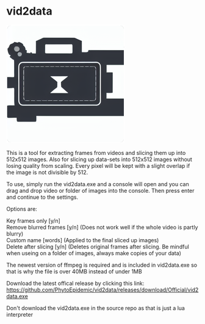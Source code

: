 # vid2data
![alt text](https://github.com/PhytoEpidemic/vid2data/raw/main/logo.png)

This is a tool for extracting frames from videos and slicing them up into 512x512 images. Also for slicing up data-sets into 512x512 images without losing quality from scaling. Every pixel will be kept with a slight overlap if the image is not divisible by 512.

To use, simply run the vid2data.exe and a console will open and you can drag and drop video or folder of images into the console. Then press enter and continue to the settings.

Options are:

 Key frames only [y/n]<br />
 Remove blurred frames [y/n] (Does not work well if the whole video is partly blurry)<br />
 Custom name [words] (Applied to the final sliced up images)<br />
 Delete after slicing [y/n] (Deletes original frames after slicing. Be mindful when useing on a folder of images, always make copies of your data)<br />

The newest version of ffmpeg is required and is included in vid2data.exe so that is why the file is over 40MB instead of under 1MB

Download the latest offical release by clicking this link: https://github.com/PhytoEpidemic/vid2data/releases/download/Official/vid2data.exe

Don't download the vid2data.exe in the source repo as that is just a lua interpreter
